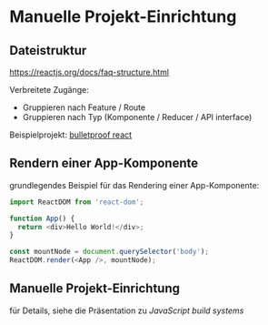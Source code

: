 # Manuelle Projekt-Einrichtung

## Dateistruktur

https://reactjs.org/docs/faq-structure.html

Verbreitete Zugänge:

- Gruppieren nach Feature / Route
- Gruppieren nach Typ (Komponente / Reducer / API interface)

Beispielprojekt: [bulletproof react](https://github.com/alan2207/bulletproof-react)

## Rendern einer App-Komponente

grundlegendes Beispiel für das Rendering einer App-Komponente:

```js
import ReactDOM from 'react-dom';

function App() {
  return <div>Hello World!</div>;
}

const mountNode = document.querySelector('body');
ReactDOM.render(<App />, mountNode);
```

## Manuelle Projekt-Einrichtung

für Details, siehe die Präsentation zu _JavaScript build systems_
